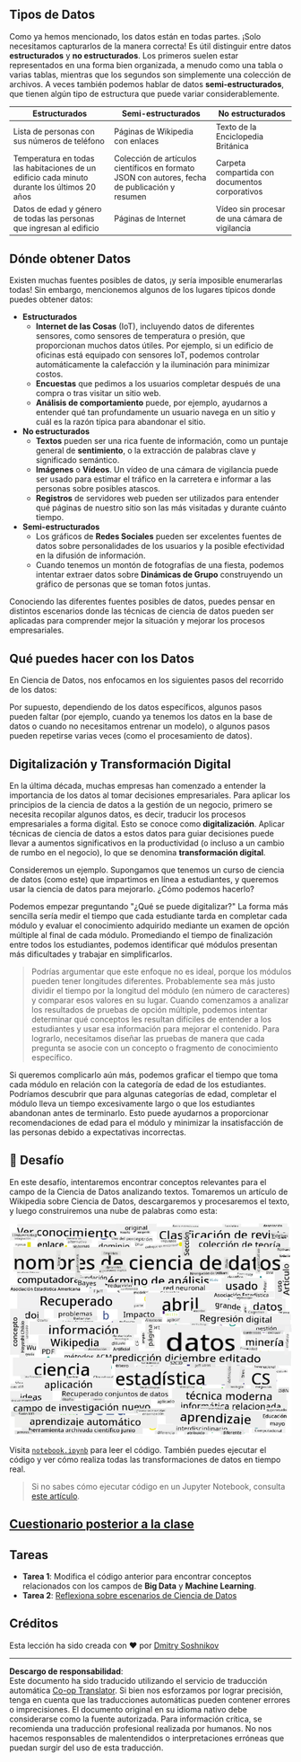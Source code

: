 <!--
CO_OP_TRANSLATOR_METADATA:
{
  "original_hash": "a76ab694b1534fa57981311975660bfe",
  "translation_date": "2025-09-06T12:00:33+00:00",
  "source_file": "1-Introduction/01-defining-data-science/README.md",
  "language_code": "es"
}
-->
## Tipos de Datos

Como ya hemos mencionado, los datos están en todas partes. ¡Solo necesitamos capturarlos de la manera correcta! Es útil distinguir entre datos **estructurados** y **no estructurados**. Los primeros suelen estar representados en una forma bien organizada, a menudo como una tabla o varias tablas, mientras que los segundos son simplemente una colección de archivos. A veces también podemos hablar de datos **semi-estructurados**, que tienen algún tipo de estructura que puede variar considerablemente.

| Estructurados                                                               | Semi-estructurados                                                                            | No estructurados                        |
| ---------------------------------------------------------------------------- | ---------------------------------------------------------------------------------------------- | --------------------------------------- |
| Lista de personas con sus números de teléfono                               | Páginas de Wikipedia con enlaces                                                              | Texto de la Enciclopedia Británica      |
| Temperatura en todas las habitaciones de un edificio cada minuto durante los últimos 20 años | Colección de artículos científicos en formato JSON con autores, fecha de publicación y resumen | Carpeta compartida con documentos corporativos |
| Datos de edad y género de todas las personas que ingresan al edificio       | Páginas de Internet                                                                           | Vídeo sin procesar de una cámara de vigilancia |

## Dónde obtener Datos

Existen muchas fuentes posibles de datos, ¡y sería imposible enumerarlas todas! Sin embargo, mencionemos algunos de los lugares típicos donde puedes obtener datos:

* **Estructurados**
  - **Internet de las Cosas** (IoT), incluyendo datos de diferentes sensores, como sensores de temperatura o presión, que proporcionan muchos datos útiles. Por ejemplo, si un edificio de oficinas está equipado con sensores IoT, podemos controlar automáticamente la calefacción y la iluminación para minimizar costos.
  - **Encuestas** que pedimos a los usuarios completar después de una compra o tras visitar un sitio web.
  - **Análisis de comportamiento** puede, por ejemplo, ayudarnos a entender qué tan profundamente un usuario navega en un sitio y cuál es la razón típica para abandonar el sitio.
* **No estructurados**
  - **Textos** pueden ser una rica fuente de información, como un puntaje general de **sentimiento**, o la extracción de palabras clave y significado semántico.
  - **Imágenes** o **Vídeos**. Un vídeo de una cámara de vigilancia puede ser usado para estimar el tráfico en la carretera e informar a las personas sobre posibles atascos.
  - **Registros** de servidores web pueden ser utilizados para entender qué páginas de nuestro sitio son las más visitadas y durante cuánto tiempo.
* **Semi-estructurados**
  - Los gráficos de **Redes Sociales** pueden ser excelentes fuentes de datos sobre personalidades de los usuarios y la posible efectividad en la difusión de información.
  - Cuando tenemos un montón de fotografías de una fiesta, podemos intentar extraer datos sobre **Dinámicas de Grupo** construyendo un gráfico de personas que se toman fotos juntas.

Conociendo las diferentes fuentes posibles de datos, puedes pensar en distintos escenarios donde las técnicas de ciencia de datos pueden ser aplicadas para comprender mejor la situación y mejorar los procesos empresariales.

## Qué puedes hacer con los Datos

En Ciencia de Datos, nos enfocamos en los siguientes pasos del recorrido de los datos:

Por supuesto, dependiendo de los datos específicos, algunos pasos pueden faltar (por ejemplo, cuando ya tenemos los datos en la base de datos o cuando no necesitamos entrenar un modelo), o algunos pasos pueden repetirse varias veces (como el procesamiento de datos).

## Digitalización y Transformación Digital

En la última década, muchas empresas han comenzado a entender la importancia de los datos al tomar decisiones empresariales. Para aplicar los principios de la ciencia de datos a la gestión de un negocio, primero se necesita recopilar algunos datos, es decir, traducir los procesos empresariales a forma digital. Esto se conoce como **digitalización**. Aplicar técnicas de ciencia de datos a estos datos para guiar decisiones puede llevar a aumentos significativos en la productividad (o incluso a un cambio de rumbo en el negocio), lo que se denomina **transformación digital**.

Consideremos un ejemplo. Supongamos que tenemos un curso de ciencia de datos (como este) que impartimos en línea a estudiantes, y queremos usar la ciencia de datos para mejorarlo. ¿Cómo podemos hacerlo?

Podemos empezar preguntando "¿Qué se puede digitalizar?" La forma más sencilla sería medir el tiempo que cada estudiante tarda en completar cada módulo y evaluar el conocimiento adquirido mediante un examen de opción múltiple al final de cada módulo. Promediando el tiempo de finalización entre todos los estudiantes, podemos identificar qué módulos presentan más dificultades y trabajar en simplificarlos.
> Podrías argumentar que este enfoque no es ideal, porque los módulos pueden tener longitudes diferentes. Probablemente sea más justo dividir el tiempo por la longitud del módulo (en número de caracteres) y comparar esos valores en su lugar.
Cuando comenzamos a analizar los resultados de pruebas de opción múltiple, podemos intentar determinar qué conceptos les resultan difíciles de entender a los estudiantes y usar esa información para mejorar el contenido. Para lograrlo, necesitamos diseñar las pruebas de manera que cada pregunta se asocie con un concepto o fragmento de conocimiento específico.

Si queremos complicarlo aún más, podemos graficar el tiempo que toma cada módulo en relación con la categoría de edad de los estudiantes. Podríamos descubrir que para algunas categorías de edad, completar el módulo lleva un tiempo excesivamente largo o que los estudiantes abandonan antes de terminarlo. Esto puede ayudarnos a proporcionar recomendaciones de edad para el módulo y minimizar la insatisfacción de las personas debido a expectativas incorrectas.

## 🚀 Desafío

En este desafío, intentaremos encontrar conceptos relevantes para el campo de la Ciencia de Datos analizando textos. Tomaremos un artículo de Wikipedia sobre Ciencia de Datos, descargaremos y procesaremos el texto, y luego construiremos una nube de palabras como esta:

![Nube de Palabras para Ciencia de Datos](../../../../translated_images/ds_wordcloud.664a7c07dca57de017c22bf0498cb40f898d48aa85b3c36a80620fea12fadd42.es.png)

Visita [`notebook.ipynb`](../../../../1-Introduction/01-defining-data-science/notebook.ipynb ':ignore') para leer el código. También puedes ejecutar el código y ver cómo realiza todas las transformaciones de datos en tiempo real.

> Si no sabes cómo ejecutar código en un Jupyter Notebook, consulta [este artículo](https://soshnikov.com/education/how-to-execute-notebooks-from-github/).

## [Cuestionario posterior a la clase](https://ff-quizzes.netlify.app/en/ds/quiz/1)

## Tareas

* **Tarea 1**: Modifica el código anterior para encontrar conceptos relacionados con los campos de **Big Data** y **Machine Learning**.
* **Tarea 2**: [Reflexiona sobre escenarios de Ciencia de Datos](assignment.md)

## Créditos

Esta lección ha sido creada con ♥️ por [Dmitry Soshnikov](http://soshnikov.com)

---

**Descargo de responsabilidad**:  
Este documento ha sido traducido utilizando el servicio de traducción automática [Co-op Translator](https://github.com/Azure/co-op-translator). Si bien nos esforzamos por lograr precisión, tenga en cuenta que las traducciones automáticas pueden contener errores o imprecisiones. El documento original en su idioma nativo debe considerarse como la fuente autorizada. Para información crítica, se recomienda una traducción profesional realizada por humanos. No nos hacemos responsables de malentendidos o interpretaciones erróneas que puedan surgir del uso de esta traducción.